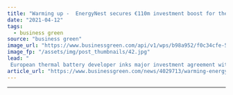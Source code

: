 ```yaml
---
title: "Warming up -  EnergyNest secures €110m investment boost for thermal battery vision"
date: "2021-04-12"
tags: 
  - business green
source: "business green"
image_url: "https://www.businessgreen.com/api/v1/wps/b98a952/f0c34cfe-58ee-45b3-9d08-6e5533795edb/2/DSC-5285-185x114.jpg"
image_fp: "/assets/img/post_thumbnails/42.jpg"
lead: "
 European thermal battery developer inks major investment agreement with Infracapital as it seeks to accelerate roll out of industrial heat storage technologies ..."
article_url: "https://www.businessgreen.com/news/4029713/warming-energynest-secures-eur110m-investment-boost-thermal-battery-vision"
---
```


---
